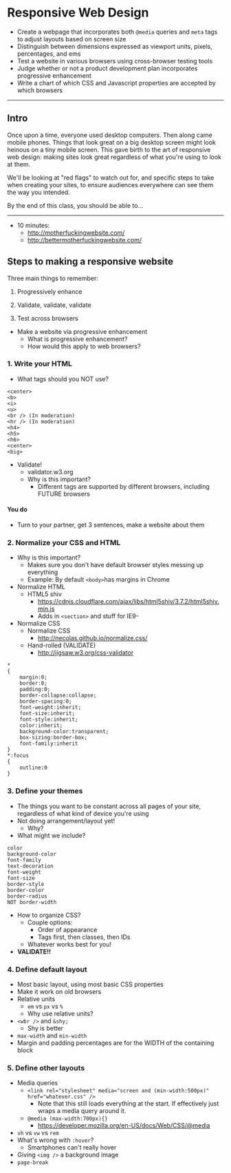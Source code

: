 # Responsive Web Design

- Create a webpage that incorporates both `@media` queries and `meta` tags to adjust layouts based on screen size
- Distinguish between dimensions expressed as viewport units, pixels, percentages, and ems
- Test a website in various browsers using cross-browser testing tools
- Judge whether or not a product development plan incorporates progressive enhancement
- Write a chart of which CSS and Javascript properties are accepted by which browsers

---

## Intro

Once upon a time, everyone used desktop computers. Then along came mobile phones. Things that look great on a big desktop screen might look heinous on a tiny mobile screen. This gave birth to the art of responsive web design: making sites look great regardless of what you're using to look at them.

We'll be looking at "red flags" to watch out for, and specific steps to take when creating your sites, to ensure audiences everywhere can see them the way you intended.

By the end of this class, you should be able to...

---

- 10 minutes:
  - http://motherfuckingwebsite.com/
  - http://bettermotherfuckingwebsite.com/

## Steps to making a responsive website

Three main things to remember:

1. Progressively enhance

2. Validate, validate, validate

3. Test across browsers


- Make a website via progressive enhancement
  - What is progressive enhancement?
  - How would this apply to web browsers?

### 1. Write your HTML
- What tags should you NOT use?
```
<center>
<b>
<i>
<u>
<br /> (In moderation)
<hr /> (In moderation)
<h4>
<h5>
<h6>
<center>
<big>
```
- Validate!
  - validator.w3.org
  - Why is this important?
    - Different tags are supported by different browsers, including FUTURE browsers

#### You do
- Turn to your partner, get 3 sentences, make a website about them

### 2. Normalize your CSS and HTML
- Why is this important?
  - Makes sure you don't have default browser styles messing up everything
  - Example: By default `<body>`has margins in Chrome
- Normalize HTML
  - HTML5 shiv
    - https://cdnjs.cloudflare.com/ajax/libs/html5shiv/3.7.2/html5shiv.min.js
    - Adds in `<section>` and stuff for IE9-
- Normalize CSS
  - Normalize CSS
    - http://necolas.github.io/normalize.css/
  - Hand-rolled (VALIDATE)
    - http://jigsaw.w3.org/css-validator
```
*
{
	margin:0;
	border:0;
	padding:0;
	border-collapse:collapse;
	border-spacing:0;
	font-weight:inherit;
	font-size:inherit;
	font-style:inherit;
	color:inherit;
	background-color:transparent;
	box-sizing:border-box;
	font-family:inherit
}
*:focus
{
	outline:0
}
```

### 3. Define your themes
- The things you want to be constant across all pages of your site, regardless of what kind of device you're using
- Not doing arrangement/layout yet!
  - Why?
- What might we include?
```
color
background-color
font-family
text-decoration
font-weight
font-size
border-style
border-color
border-radius
NOT border-width
```

- How to organize CSS?
  - Couple options:
    - Order of appearance
    - Tags first, then classes, then IDs
  - Whatever works best for you!
- **VALIDATE!!**

### 4. Define default layout
- Most basic layout, using most basic CSS properties
- Make it work on old browsers
- Relative units
  - `em` vs `px` vs `%`
  - Why use relative units?
- `<wbr />` and `&shy;`
  - Shy is better
- `max-width` and `min-width`
- Margin and padding percentages are for the WIDTH of the containing block

### 5. Define other layouts
- Media queries
  - `<link rel="stylesheet" media="screen and (min-width:500px)" href="whatever.css" />`
    - Note that this still loads everything at the start. If effectively just wraps a media query around it.
  - `@media (max-width:700px){}`
    - https://developer.mozilla.org/en-US/docs/Web/CSS/@media
- `vh` vs `vw` vs `rem`
- What's wrong with `:hover`?
  - Smartphones can't really hover
- Giving `<img />` a background image
- `page-break`
